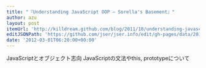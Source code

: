 ```yaml
---
title: "『Understanding JavaScript OOP — Sorella's Basement』"
author: azu
layout: post
itemUrl: 'http://killdream.github.com/blog/2011/10/understanding-javascript-oop/'
editJSONPath: 'https://github.com/jser/jser.info/edit/gh-pages/data/2012/03/index.json'
date: '2012-03-01T06:20:00+00:00'
---
```

JavaScriptとオブジェクト志向
JavaScriptの文法やthis, prototypeについて
